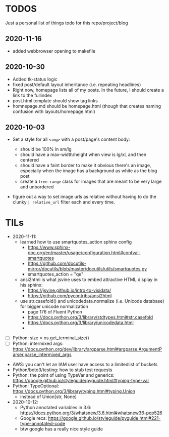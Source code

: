 # TODOS

Just a personal list of things todo for this repo/project/blog


## 2020-11-16
- added webbrowser opening to makefile

## 2020-10-30

- Added tk-status logic
- fixed post/default layout inheritance (i.e. repeating headlines)
- Right now, homepage lists all of my posts. In the future, I should create a link to the fullindex
- post.html template should show tag links
- homnepage.md should be homepage.html (though that creates naming confusion with layouts/homepage.html)

## 2020-10-03
- Set a style for all `<img>` with a post/page's content body:
    - should be 100% in sm/lg
    - should have a max-width/height when view is lg/xl, and then centered
    - should have a faint border to make it obvious there's an image, especially when the image has a background as white as the blog post
    - create a `free-range` class for images that are meant to be very large and unbordered

- figure out a way to set image urls as relative without having to do the clunky `| relative_url` filter each and every time.



# TILs


- 2020-11-11: 
    - learned how to use smartquotes_action sphinx config
        - https://www.sphinx-doc.org/en/master/usage/configuration.html#confval-smartquotes
        - https://github.com/docutils-mirror/docutils/blob/master/docutils/utils/smartquotes.py
        - smartquotes_action = "qe"
    - ansi2html is what jsvine uses to embed attractive HTML display in his sphinx:
        - https://jsvine.github.io/intro-to-visidata/
        - https://github.com/pycontribs/ansi2html
    - use str.casefold() and unicodedata.normalize (i.e. Unicode database) for bigger unicode normalization
        - page 176 of Fluent Python
        - https://docs.python.org/3/library/stdtypes.html#str.casefold
        - https://docs.python.org/3/library/unicodedata.html
        - 
- [ ] Python: size = os.get_terminal_size()
- [ ] Python: intermixed args: https://docs.python.org/dev/library/argparse.html#argparse.ArgumentParser.parse_intermixed_args
- AWS: you can't let an IAM user have access to a limitedlist of buckets
- Python/boto3/testing: how to stub test requests
- Python: the point of using TypeVar and generics: https://google.github.io/styleguide/pyguide.html#typing-type-var
- Python: TypeOptional: https://docs.python.org/3/library/typing.html#typing.Union
    - instead of Union[str, None]
- 2020-10-12:
    - Python annotated variables in 3.6: https://docs.python.org/3/whatsnew/3.6.html#whatsnew36-pep526
    - Google recs: https://google.github.io/styleguide/pyguide.html#221-type-annotated-code
    - btw google has a really nice style guide
